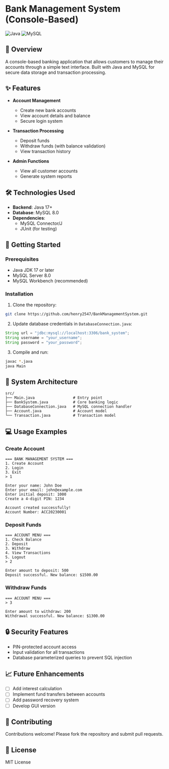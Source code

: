 # Bank Management System (Console-Based)

![Java](https://img.shields.io/badge/Java-17%2B-blue)
![MySQL](https://img.shields.io/badge/MySQL-8.0-orange)

## 📌 Overview

A console-based banking application that allows customers to manage their accounts through a simple text interface. Built with Java and MySQL for secure data storage and transaction processing.

## ✨ Features

- **Account Management**
  - Create new bank accounts
  - View account details and balance
  - Secure login system

- **Transaction Processing**
  - Deposit funds
  - Withdraw funds (with balance validation)
  - View transaction history

- **Admin Functions**
  - View all customer accounts
  - Generate system reports

## 🛠️ Technologies Used

- **Backend**: Java 17+
- **Database**: MySQL 8.0
- **Dependencies**: 
  - MySQL Connector/J
  - JUnit (for testing)

## 🚀 Getting Started

### Prerequisites
- Java JDK 17 or later
- MySQL Server 8.0
- MySQL Workbench (recommended)

### Installation
1. Clone the repository:
```bash
git clone https://github.com/henry2547/BankManagementSystem.git
```

2. Update database credentials in `DatabaseConnection.java`:
```java
String url = "jdbc:mysql://localhost:3306/bank_system";
String username = "your_username";
String password = "your_password";
```

3. Compile and run:
```bash
javac *.java
java Main
```

## 🏦 System Architecture

```
src/
├── Main.java                 # Entry point
├── BankSystem.java           # Core banking logic
├── DatabaseConnection.java   # MySQL connection handler
├── Account.java              # Account model
└── Transaction.java          # Transaction model
```

## 💻 Usage Examples

### Create Account
```
=== BANK MANAGEMENT SYSTEM ===
1. Create Account
2. Login
3. Exit
> 1

Enter your name: John Doe
Enter your email: john@example.com
Enter initial deposit: 1000
Create a 4-digit PIN: 1234

Account created successfully!
Account Number: ACC20230001
```

### Deposit Funds
```
=== ACCOUNT MENU ===
1. Check Balance
2. Deposit
3. Withdraw
4. View Transactions
5. Logout
> 2

Enter amount to deposit: 500
Deposit successful. New balance: $1500.00
```

### Withdraw Funds
```
=== ACCOUNT MENU ===
> 3

Enter amount to withdraw: 200
Withdrawal successful. New balance: $1300.00
```

## 🔒 Security Features

- PIN-protected account access
- Input validation for all transactions
- Database parameterized queries to prevent SQL injection

## 📈 Future Enhancements

- [ ] Add interest calculation
- [ ] Implement fund transfers between accounts
- [ ] Add password recovery system
- [ ] Develop GUI version

## 🤝 Contributing

Contributions welcome! Please fork the repository and submit pull requests.

## 📜 License

MIT License
